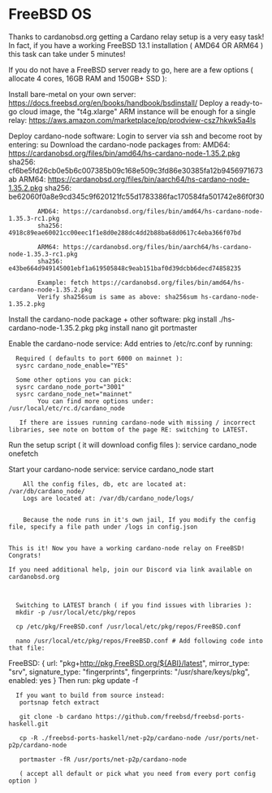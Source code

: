 # FreeBSD OS

Thanks to cardanobsd.org getting a Cardano relay setup is a very easy task! In fact, if you have a working FreeBSD 13.1 installation ( AMD64 OR ARM64 ) this task can take under 5 minutes!

If you do not have a FreeBSD server ready to go, here are a few options ( allocate 4 cores, 16GB RAM and 150GB+ SSD ):

Install bare-metal on your own server: https://docs.freebsd.org/en/books/handbook/bsdinstall/
Deploy a ready-to-go cloud image, the "t4g.xlarge" ARM instance will be enough for a single relay: https://aws.amazon.com/marketplace/pp/prodview-csz7hkwk5a4ls
 
Deploy cardano-node software: 
Login to server via ssh and become root by entering: su
Download the cardano-node packages from:
      AMD64: https://cardanobsd.org/files/bin/amd64/hs-cardano-node-1.35.2.pkg 
      sha256: cf6be5fd26cb0e5b6c007385b09c168e509c3fd86e30385fa12b9456971673ab
            ARM64: https://cardanobsd.org/files/bin/aarch64/hs-cardano-node-1.35.2.pkg
            sha256: be62060f0a8e9cd345c9f620121fc55d1783386fac170584fa501742e86f0f30

            AMD64: https://cardanobsd.org/files/bin/amd64/hs-cardano-node-1.35.3-rc1.pkg 
            sha256: 4918c89eae60021cc00eec1f1e8d0e288dc4dd2b88ba68d0617c4eba366f07bd

            ARM64: https://cardanobsd.org/files/bin/aarch64/hs-cardano-node-1.35.3-rc1.pkg
            sha256: e43be664d949145001ebf1a619505848c9eab151baf0d39dcbb6decd74858235

            Example: fetch https://cardanobsd.org/files/bin/amd64/hs-cardano-node-1.35.2.pkg 
            Verify sha256sum is same as above: sha256sum hs-cardano-node-1.35.2.pkg

Install the cardano-node package + other software:
      pkg install ./hs-cardano-node-1.35.2.pkg
      pkg install nano git portmaster
 
Enable the cardano-node service:
      Add entries to /etc/rc.conf by running:

      Required ( defaults to port 6000 on mainnet ):
      sysrc cardano_node_enable="YES"

      Some other options you can pick:
      sysrc cardano_node_port="3001"
      sysrc cardano_node_net="mainnet"
            You can find more options under: /usr/local/etc/rc.d/cardano_node 

       If there are issues running cardano-node with missing / incorrect libraries, see note on bottom of the page RE: switching to LATEST.

Run the setup script ( it will download config files ):
       service cardano_node onefetch
 
Start your cardano-node service:
       service cardano_node start
 
        All the config files, db, etc are located at: /var/db/cardano_node/  
        Logs are located at: /var/db/cardano_node/logs/

        
        Because the node runs in it's own jail, If you modify the config file, specify a file path under /logs in config.json
 

    This is it! Now you have a working cardano-node relay on FreeBSD! Congrats! 

    If you need additional help, join our Discord via link available on cardanobsd.org

 

      Switching to LATEST branch ( if you find issues with libraries ):
      mkdir -p /usr/local/etc/pkg/repos

      cp /etc/pkg/FreeBSD.conf /usr/local/etc/pkg/repos/FreeBSD.conf

      nano /usr/local/etc/pkg/repos/FreeBSD.conf # Add following code into that file:

FreeBSD: {
    url: "pkg+http://pkg.FreeBSD.org/${ABI}/latest",
    mirror_type: "srv",
    signature_type: "fingerprints",
    fingerprints: "/usr/share/keys/pkg",
    enabled: yes
}
         Then run: pkg update -f

 

      If you want to build from source instead:
       portsnap fetch extract

       git clone -b cardano https://github.com/freebsd/freebsd-ports-haskell.git

       cp -R ./freebsd-ports-haskell/net-p2p/cardano-node /usr/ports/net-p2p/cardano-node

       portmaster -fR /usr/ports/net-p2p/cardano-node

       ( accept all default or pick what you need from every port config option )